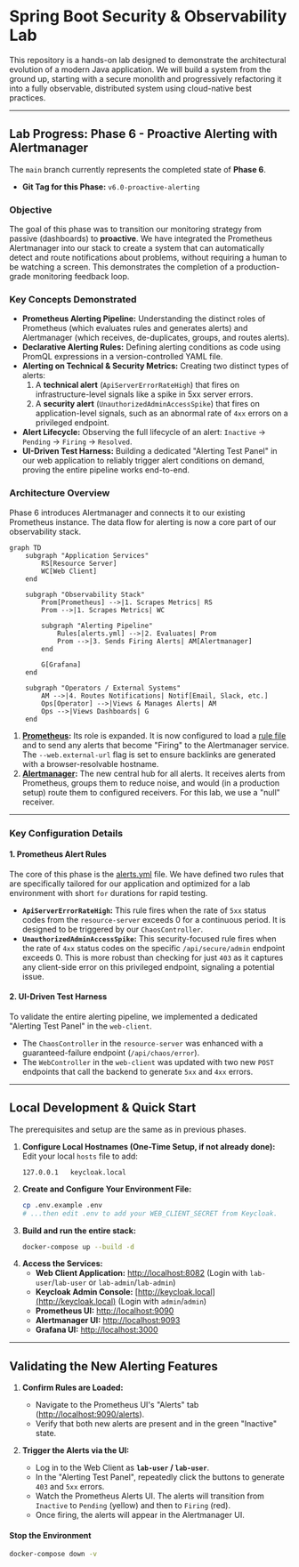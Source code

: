 # Spring Boot Security & Observability Lab

This repository is a hands-on lab designed to demonstrate the architectural evolution of a modern Java application. We will build a system from the ground up, starting with a secure monolith and progressively refactoring it into a fully observable, distributed system using cloud-native best practices.

---

## Lab Progress: Phase 6 - Proactive Alerting with Alertmanager

The `main` branch currently represents the completed state of **Phase 6**.

*   **Git Tag for this Phase:** `v6.0-proactive-alerting`

### Objective

The goal of this phase was to transition our monitoring strategy from passive (dashboards) to **proactive**. We have integrated the Prometheus Alertmanager into our stack to create a system that can automatically detect and route notifications about problems, without requiring a human to be watching a screen. This demonstrates the completion of a production-grade monitoring feedback loop.

### Key Concepts Demonstrated

*   **Prometheus Alerting Pipeline:** Understanding the distinct roles of Prometheus (which evaluates rules and generates alerts) and Alertmanager (which receives, de-duplicates, groups, and routes alerts).
*   **Declarative Alerting Rules:** Defining alerting conditions as code using PromQL expressions in a version-controlled YAML file.
*   **Alerting on Technical & Security Metrics:** Creating two distinct types of alerts:
    1.  A **technical alert** (`ApiServerErrorRateHigh`) that fires on infrastructure-level signals like a spike in 5xx server errors.
    2.  A **security alert** (`UnauthorizedAdminAccessSpike`) that fires on application-level signals, such as an abnormal rate of `4xx` errors on a privileged endpoint.
*   **Alert Lifecycle:** Observing the full lifecycle of an alert: `Inactive` -> `Pending` -> `Firing` -> `Resolved`.
*   **UI-Driven Test Harness:** Building a dedicated "Alerting Test Panel" in our web application to reliably trigger alert conditions on demand, proving the entire pipeline works end-to-end.

### Architecture Overview

Phase 6 introduces Alertmanager and connects it to our existing Prometheus instance. The data flow for alerting is now a core part of our observability stack.

```mermaid
graph TD
    subgraph "Application Services"
        RS[Resource Server]
        WC[Web Client]
    end

    subgraph "Observability Stack"
        Prom[Prometheus] -->|1. Scrapes Metrics| RS
        Prom -->|1. Scrapes Metrics| WC
        
        subgraph "Alerting Pipeline"
            Rules[alerts.yml] -->|2. Evaluates| Prom
            Prom -->|3. Sends Firing Alerts| AM[Alertmanager]
        end

        G[Grafana]
    end
    
    subgraph "Operators / External Systems"
        AM -->|4. Routes Notifications| Notif[Email, Slack, etc.]
        Ops[Operator] -->|Views & Manages Alerts| AM
        Ops -->|Views Dashboards| G
    end
```

1.  **[Prometheus](config/prometheus/prometheus.yml):** Its role is expanded. It is now configured to load a [rule file](config/prometheus/alerts.yml) and to send any alerts that become "Firing" to the Alertmanager service. The `--web.external-url` flag is set to ensure backlinks are generated with a browser-resolvable hostname.
2.  **[Alertmanager](config/alertmanager/alertmanager.yml):** The new central hub for all alerts. It receives alerts from Prometheus, groups them to reduce noise, and would (in a production setup) route them to configured receivers. For this lab, we use a "null" receiver.

---

### Key Configuration Details

#### 1. Prometheus Alert Rules

The core of this phase is the [alerts.yml](config/prometheus/alerts.yml) file. We have defined two rules that are specifically tailored for our application and optimized for a lab environment with short `for` durations for rapid testing.

*   **`ApiServerErrorRateHigh`:** This rule fires when the rate of `5xx` status codes from the `resource-server` exceeds 0 for a continuous period. It is designed to be triggered by our `ChaosController`.
*   **`UnauthorizedAdminAccessSpike`:** This security-focused rule fires when the rate of `4xx` status codes on the specific `/api/secure/admin` endpoint exceeds 0. This is more robust than checking for just `403` as it captures any client-side error on this privileged endpoint, signaling a potential issue.

#### 2. UI-Driven Test Harness

To validate the entire alerting pipeline, we implemented a dedicated "Alerting Test Panel" in the `web-client`.
*   The `ChaosController` in the `resource-server` was enhanced with a guaranteed-failure endpoint (`/api/chaos/error`).
*   The `WebController` in the `web-client` was updated with two new `POST` endpoints that call the backend to generate `5xx` and `4xx` errors.

---

## Local Development & Quick Start

The prerequisites and setup are the same as in previous phases.

1.  **Configure Local Hostnames (One-Time Setup, if not already done):**
    Edit your local `hosts` file to add:
    ```
    127.0.0.1   keycloak.local
    ```
2.  **Create and Configure Your Environment File:**
    ```bash
    cp .env.example .env
    # ...then edit .env to add your WEB_CLIENT_SECRET from Keycloak.
    ```
3.  **Build and run the entire stack:**
    ```bash
    docker-compose up --build -d
    ```
4.  **Access the Services:**
    *   **Web Client Application:** [http://localhost:8082](http://localhost:8082) (Login with `lab-user`/`lab-user` or `lab-admin`/`lab-admin`)
    *   **Keycloak Admin Console:** [http://keycloak.local](http://keycloak.local) (Login with `admin`/`admin`)
    *   **Prometheus UI:** [http://localhost:9090](http://localhost:9090)
    *   **Alertmanager UI:** [http://localhost:9093](http://localhost:9093)
    *   **Grafana UI:** [http://localhost:3000](http://localhost:3000)

---

## Validating the New Alerting Features

1.  **Confirm Rules are Loaded:**
    *   Navigate to the Prometheus UI's "Alerts" tab ([http://localhost:9090/alerts](http://localhost:9090/alerts)).
    *   Verify that both new alerts are present and in the green "Inactive" state.

2.  **Trigger the Alerts via the UI:**
    *   Log in to the Web Client as **`lab-user` / `lab-user`**.
    *   In the "Alerting Test Panel", repeatedly click the buttons to generate `403` and `5xx` errors.
    *   Watch the Prometheus Alerts UI. The alerts will transition from `Inactive` to `Pending` (yellow) and then to `Firing` (red).
    *   Once firing, the alerts will appear in the Alertmanager UI.

#### Stop the Environment

```bash
docker-compose down -v
```